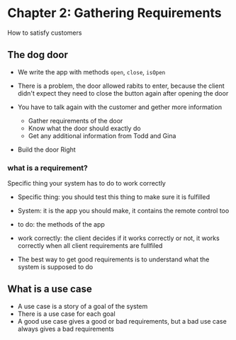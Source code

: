 # Chapter 2: Gathering Requirements

  How to satisfy customers

## The dog door

- We write the app with methods `open`, `close`, `isOpen`
- There is a problem, the door allowed rabits to enter, because the client didn't expect they need to close the button again after opening the door

- You have to talk again with the customer and gether more information
  - Gather requirements of the door
  - Know what the door should exactly do
  - Get any additional information from Todd and Gina

- Build the door Right

### what is a requirement?

  Specific thing your system has to do to work correctly

- Specific thing: you should test this thing to make sure it is fulfilled
- System: it is the app you should make, it contains the remote control too
- to do: the methods of the app
- work correctly: the client decides if it works correctly or not, it works correctly when all client requirements are fullfiled

- The best way to get good requirements is to understand what the system is supposed to do

## What is a use case

- A use case is a story of a goal of the system
- There is a use case for each goal
- A good use case gives a good or bad requirements, but a bad use case always gives a bad requirements
